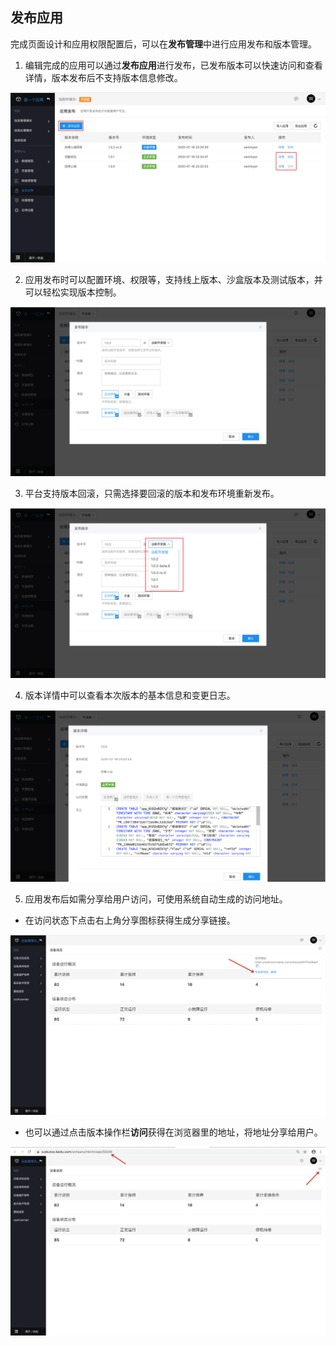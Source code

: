 ## 发布应用

完成页面设计和应用权限配置后，可以在**发布管理**中进行应用发布和版本管理。

1. 编辑完成的应用可以通过**发布应用**进行发布，已发布版本可以快速访问和查看详情，版本发布后不支持版本信息修改。

![image](../static/img/快速入门/发布应用/5b29c77a830c884fc8f544a519432b84.png)

2. 应用发布时可以配置环境、权限等，支持线上版本、沙盒版本及测试版本，并可以轻松实现版本控制。

![image](../static/img/快速入门/发布应用/ea91eba47e2c7630e76623738a688ca4.png)

3. 平台支持版本回滚，只需选择要回滚的版本和发布环境重新发布。

![image](../static/img/快速入门/发布应用/74d563fe95f0935ae13f143d904b0c60.png)

4. 版本详情中可以查看本次版本的基本信息和变更日志。

![image](../static/img/快速入门/发布应用/64094bad7b40d184e27a1e7a249433a2.png)

5. 应用发布后如需分享给用户访问，可使用系统自动生成的访问地址。

- 在访问状态下点击右上角分享图标获得生成分享链接。

![image.png](../static/img/快速入门/发布应用/image_0cd40e4.png)

- 也可以通过点击版本操作栏**访问**获得在浏览器里的地址，将地址分享给用户。

![image.png](../static/img/快速入门/发布应用/image_3b19f2a.png)
